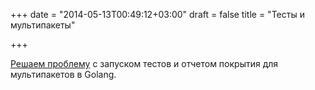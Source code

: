 +++
date = "2014-05-13T00:49:12+03:00"
draft = false
title = "Тесты и мультипакеты"

+++

<p><a href="http://lk4d4.darth.io/posts/multicover/">Решаем проблему</a> с запуском тестов и отчетом покрытия для мультипакетов в Golang.</p>

